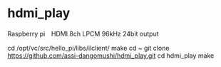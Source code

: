 # hdmi_play

Raspberry pi　HDMI 8ch LPCM 96kHz 24bit output



cd /opt/vc/src/hello_pi/libs/ilclient/
make
cd ~
git clone https://github.com/assi-dangomushi/hdmi_play.git
cd hdmi_play
make
